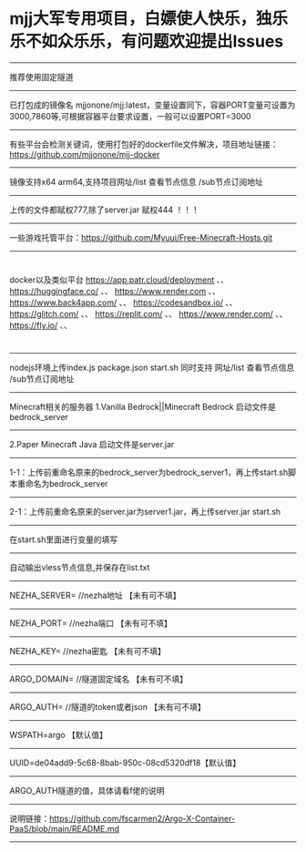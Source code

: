# mjj大军专用项目，白嫖使人快乐，独乐乐不如众乐乐，有问题欢迎提出Issues
* * *
推荐使用固定隧道
* * *
已打包成的镜像名 mjjonone/mjj:latest，变量设置同下，容器PORT变量可设置为3000,7860等,可根据容器平台要求设置，一般可以设置PORT=3000
* * *
有些平台会检测关键词，使用打包好的dockerfile文件解决，项目地址链接：https://github.com/mjjonone/mjj-docker
* * *
镜像支持x64 arm64,支持项目网址/list 查看节点信息 /sub节点订阅地址
* * *
上传的文件都赋权777,除了server.jar 赋权444 ！！！
* * *
一些游戏托管平台：https://github.com/Myuui/Free-Minecraft-Hosts.git
* * *
#
docker以及类似平台
https://app.patr.cloud/deployment  、、
https://huggingface.co/   、、
https://www.render.com     、、
https://www.back4app.com/   、、
https://codesandbox.io/    、、
https://glitch.com/          、、
https://replit.com/          、、
https://www.render.com/    、、
https://fly.io/    、、
#
* * *
nodejs环境上传index.js package.json start.sh 同时支持 网址/list 查看节点信息 /sub节点订阅地址
* * *
Minecraft相关的服务器 1.Vanilla Bedrock||Minecraft Bedrock 启动文件是bedrock_server
* * *
2.Paper Minecraft Java 启动文件是server.jar
* * *
1-1：上传前重命名原来的bedrock_server为bedrock_server1，再上传start.sh脚本重命名为bedrock_server
* * *
2-1：上传前重命名原来的server.jar为server1.jar，再上传server.jar start.sh 
* * *
在start.sh里面进行变量的填写  
* * *
自动输出vless节点信息,并保存在list.txt
* * *
NEZHA_SERVER=   //nezha地址   【未有可不填】
* * *
NEZHA_PORT=     //nezha端口  【未有可不填】
* * *
NEZHA_KEY=      //nezha密匙 【未有可不填】
* * *
ARGO_DOMAIN=  //隧道固定域名  【未有可不填】
* * *
ARGO_AUTH=    //隧道的token或者json  【未有可不填】
* * *
WSPATH=argo  【默认值】
* * *
UUID=de04add9-5c68-8bab-950c-08cd5320df18【默认值】
* * *
ARGO_AUTH隧道的值，具体请看f佬的说明 
* * *
说明链接：https://github.com/fscarmen2/Argo-X-Container-PaaS/blob/main/README.md
* * *

